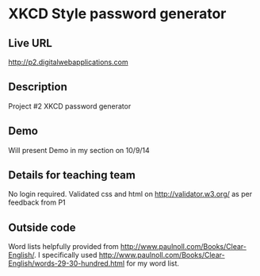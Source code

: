# XKCD Style password generator

## Live URL
<http://p2.digitalwebapplications.com>

## Description
Project #2 XKCD password generator

## Demo
Will present Demo in my section on 10/9/14

## Details for teaching team
No login required.
Validated css and html on http://validator.w3.org/ as per feedback from P1

## Outside code
Word lists helpfully provided from http://www.paulnoll.com/Books/Clear-English/.
I specifically used http://www.paulnoll.com/Books/Clear-English/words-29-30-hundred.html for my word list.